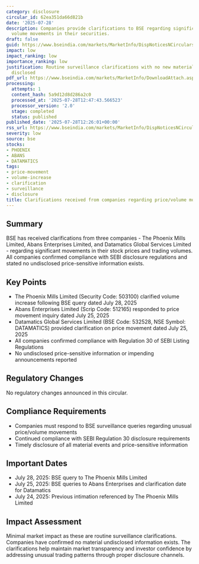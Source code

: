 ```yaml
---
category: disclosure
circular_id: 62ea351da66d821b
date: '2025-07-28'
description: Companies provide clarifications to BSE regarding significant price and
  volume movements in their securities.
draft: false
guid: https://www.bseindia.com/markets/MarketInfo/DispNoticesNCirculars.aspx?Noticeid={F574A3C4-6C9F-405E-8CF2-CA5D580B7F6B}&noticeno=20250728-50&dt=07/28/2025&icount=50&totcount=54&flag=0
impact: low
impact_ranking: low
importance_ranking: low
justification: Routine surveillance clarifications with no new material information
  disclosed
pdf_url: https://www.bseindia.com/markets/MarketInfo/DownloadAttach.aspx?id=20250728-50&attachedId=28a08cb2-b483-4f38-aea6-82df552c77c3
processing:
  attempts: 1
  content_hash: 5a9d12d8d286a2c0
  processed_at: '2025-07-28T12:47:43.566523'
  processor_version: '2.0'
  stage: completed
  status: published
published_date: '2025-07-28T12:26:01+00:00'
rss_url: https://www.bseindia.com/markets/MarketInfo/DispNoticesNCirculars.aspx?Noticeid={F574A3C4-6C9F-405E-8CF2-CA5D580B7F6B}&noticeno=20250728-50&dt=07/28/2025&icount=50&totcount=54&flag=0
severity: low
source: bse
stocks:
- PHOENIX
- ABANS
- DATAMATICS
tags:
- price-movement
- volume-increase
- clarification
- surveillance
- disclosure
title: Clarifications received from companies regarding price/volume movements
---
```


## Summary

BSE has received clarifications from three companies - The Phoenix Mills Limited, Abans Enterprises Limited, and Datamatics Global Services Limited - regarding significant movements in their stock prices and trading volumes. All companies confirmed compliance with SEBI disclosure regulations and stated no undisclosed price-sensitive information exists.

## Key Points

- The Phoenix Mills Limited (Security Code: 503100) clarified volume increase following BSE query dated July 28, 2025
- Abans Enterprises Limited (Scrip Code: 512165) responded to price movement inquiry dated July 25, 2025
- Datamatics Global Services Limited (BSE Code: 532528, NSE Symbol: DATAMATICS) provided clarification on price movement dated July 25, 2025
- All companies confirmed compliance with Regulation 30 of SEBI Listing Regulations
- No undisclosed price-sensitive information or impending announcements reported

## Regulatory Changes

No regulatory changes announced in this circular.

## Compliance Requirements

- Companies must respond to BSE surveillance queries regarding unusual price/volume movements
- Continued compliance with SEBI Regulation 30 disclosure requirements
- Timely disclosure of all material events and price-sensitive information

## Important Dates

- July 28, 2025: BSE query to The Phoenix Mills Limited
- July 25, 2025: BSE queries to Abans Enterprises and clarification date for Datamatics
- July 24, 2025: Previous intimation referenced by The Phoenix Mills Limited

## Impact Assessment

Minimal market impact as these are routine surveillance clarifications. Companies have confirmed no material undisclosed information exists. The clarifications help maintain market transparency and investor confidence by addressing unusual trading patterns through proper disclosure channels.